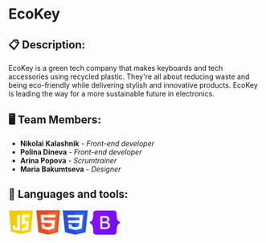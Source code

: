 # EcoKey

## 📋 Description:

EcoKey is a green tech company that makes keyboards and tech accessories using recycled plastic. They're all about reducing waste and being eco-friendly while delivering stylish and innovative products. EcoKey is leading the way for a more sustainable future in electronics.

## 🖥 Team Members:
* **Nikolai Kalashnik** - *Front-end developer* 
* **Polina Dineva** - *Front-end developer* 
* **Arina Popova** - *Scrumtrainer* 
* **Maria Bakumtseva** - *Designer* 

## 🚀 Languages and tools:
<p> 
    <img src="/images/readme/js.png" width="50px" height="50px"> 
    <img src="/images/readme/html.png" width="50px" height="50px"> 
    <img src="/images/readme/css.png" width="50px" height="50px"> 
    <img src="/images/readme/Bootstrap.png" width="60px" height="48px">
